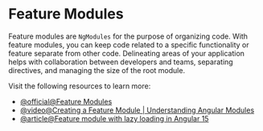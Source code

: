 # Feature Modules

Feature modules are `NgModules` for the purpose of organizing code. With feature modules, you can keep code related to a specific functionality or feature separate from other code. Delineating areas of your application helps with collaboration between developers and teams, separating directives, and managing the size of the root module.

Visit the following resources to learn more:

- [@official@Feature Modules](https://angular.dev/guide/ngmodules/feature-modules#how-to-make-a-feature-module)
- [@video@Creating a Feature Module | Understanding Angular Modules](https://www.youtube.com/watch?v=VaPhaexVa1U)
- [@article@Feature module with lazy loading in Angular 15](https://medium.com/@jaydeepvpatil225/feature-module-with-lazy-loading-in-angular-15-53bb8e15d193)